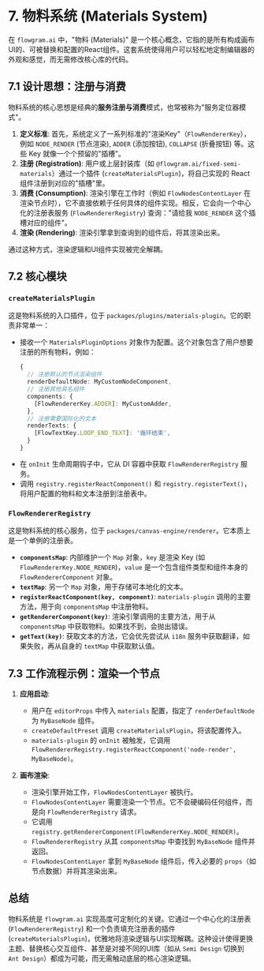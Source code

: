 # 7. 物料系统 (Materials System)

在 `flowgram.ai` 中，"物料 (Materials)" 是一个核心概念，它指的是所有构成画布UI的、可被替换和配置的React组件。这套系统使得用户可以轻松地定制编辑器的外观和感觉，而无需修改核心库的代码。

## 7.1 设计思想：注册与消费

物料系统的核心思想是经典的**服务注册与消费**模式，也常被称为"服务定位器模式"。

1.  **定义标准**: 首先，系统定义了一系列标准的"渲染Key"（`FlowRendererKey`），例如 `NODE_RENDER` (节点渲染), `ADDER` (添加按钮), `COLLAPSE` (折叠按钮) 等。这些 Key 就像一个个预留的"插槽"。
2.  **注册 (Registration)**: 用户或上层封装库（如 `@flowgram.ai/fixed-semi-materials`）通过一个插件 (`createMaterialsPlugin`)，将自己实现的 React 组件注册到对应的"插槽"里。
3.  **消费 (Consumption)**: 渲染引擎在工作时（例如 `FlowNodesContentLayer` 在渲染节点时），它不直接依赖于任何具体的组件实现。相反，它会向一个中心化的注册表服务 (`FlowRendererRegistry`) 查询："请给我 `NODE_RENDER` 这个插槽对应的组件"。
4.  **渲染 (Rendering)**: 渲染引擎拿到查询到的组件后，将其渲染出来。

通过这种方式，渲染逻辑和UI组件实现被完全解耦。

## 7.2 核心模块

### `createMaterialsPlugin`

这是物料系统的入口插件，位于 `packages/plugins/materials-plugin`。它的职责非常单一：

-   接收一个 `MaterialsPluginOptions` 对象作为配置。这个对象包含了用户想要注册的所有物料，例如：
    ```typescript
    {
      // 注册默认的节点渲染组件
      renderDefaultNode: MyCustomNodeComponent,
      // 注册其他具名组件
      components: {
        [FlowRendererKey.ADDER]: MyCustomAdder,
      },
      // 注册需要国际化的文本
      renderTexts: {
        [FlowTextKey.LOOP_END_TEXT]: '循环结束',
      }
    }
    ```
-   在 `onInit` 生命周期钩子中，它从 DI 容器中获取 `FlowRendererRegistry` 服务。
-   调用 `registry.registerReactComponent()` 和 `registry.registerText()`，将用户配置的物料和文本注册到注册表中。

### `FlowRendererRegistry`

这是物料系统的核心服务，位于 `packages/canvas-engine/renderer`。它本质上是一个单例的注册表。

-   **`componentsMap`**: 内部维护一个 `Map` 对象，`key` 是渲染 Key (如 `FlowRendererKey.NODE_RENDER`)，`value` 是一个包含组件类型和组件本身的 `FlowRendererComponent` 对象。
-   **`textMap`**: 另一个 `Map` 对象，用于存储可本地化的文本。
-   **`registerReactComponent(key, component)`**: `materials-plugin` 调用的主要方法，用于向 `componentsMap` 中注册物料。
-   **`getRendererComponent(key)`**: 渲染引擎调用的主要方法，用于从 `componentsMap` 中获取物料。如果找不到，会抛出错误。
-   **`getText(key)`**: 获取文本的方法，它会优先尝试从 `i18n` 服务中获取翻译，如果失败，再从自身的 `textMap` 中获取默认值。

## 7.3 工作流程示例：渲染一个节点

1.  **应用启动**:
    -   用户在 `editorProps` 中传入 `materials` 配置，指定了 `renderDefaultNode` 为 `MyBaseNode` 组件。
    -   `createDefaultPreset` 调用 `createMaterialsPlugin`，将该配置传入。
    -   `materials-plugin` 的 `onInit` 被触发，它调用 `FlowRendererRegistry.registerReactComponent('node-render', MyBaseNode)`。

2.  **画布渲染**:
    -   渲染引擎开始工作，`FlowNodesContentLayer` 被执行。
    -   `FlowNodesContentLayer` 需要渲染一个节点。它不会硬编码任何组件，而是向 `FlowRendererRegistry` 请求。
    -   它调用 `registry.getRendererComponent(FlowRendererKey.NODE_RENDER)`。
    -   `FlowRendererRegistry` 从其 `componentsMap` 中查找到 `MyBaseNode` 组件并返回。
    -   `FlowNodesContentLayer` 拿到 `MyBaseNode` 组件后，传入必要的 `props`（如节点数据）并将其渲染出来。

## 总结

物料系统是 `flowgram.ai` 实现高度可定制化的关键。它通过一个中心化的注册表 (`FlowRendererRegistry`) 和一个负责填充注册表的插件 (`createMaterialsPlugin`)，优雅地将渲染逻辑与UI实现解耦。这种设计使得更换主题、替换核心交互组件、甚至是对接不同的UI库（如从 `Semi Design` 切换到 `Ant Design`）都成为可能，而无需触动底层的核心渲染逻辑。
